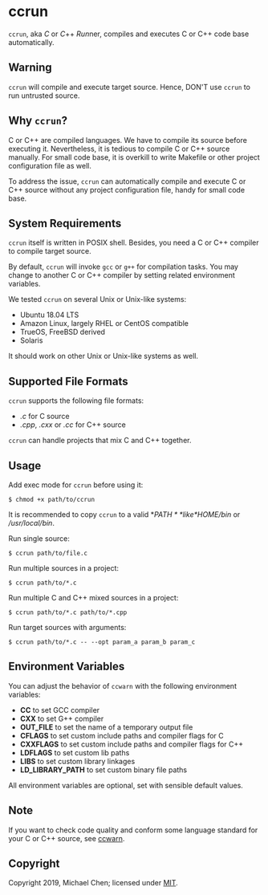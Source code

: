 # ccrun

`ccrun`, aka *C* or *C*++ *Run*ner, compiles and executes C or C++ code base automatically.

## Warning

`ccrun` will compile and execute target source. Hence, DON'T use `ccrun` to run untrusted source.

## Why `ccrun`?

C or C++ are compiled languages. We have to compile its source before executing it. Nevertheless, it is tedious to compile C or C++ source manually. For small code base, it is overkill to write Makefile or other project configuration file as well.

To address the issue, `ccrun` can automatically compile and execute C or C++ source without any project configuration file, handy for small code base.

## System Requirements

`ccrun` itself is written in POSIX shell. Besides, you need a C or C++ compiler to compile target source.

By default, `ccrun` will invoke `gcc` or `g++` for compilation tasks. You may change to another C or C++ compiler by setting related environment variables.

We tested `ccrun` on several Unix or Unix-like systems:

* Ubuntu 18.04 LTS
* Amazon Linux, largely RHEL or CentOS compatible
* TrueOS, FreeBSD derived
* Solaris

It should work on other Unix or Unix-like systems as well.

## Supported File Formats

`ccrun` supports the following file formats:

* *.c* for C source
* *.cpp*, *.cxx* or *.cc* for C++ source

`ccrun` can handle projects that mix C and C++ together.

## Usage

Add exec mode for `ccrun` before using it:

```
$ chmod +x path/to/ccrun
```

It is recommended to copy `ccrun` to a valid **$PATH** like *$HOME/bin* or */usr/local/bin*.

Run single source:

```
$ ccrun path/to/file.c
```

Run multiple sources in a project:

```
$ ccrun path/to/*.c
```

Run multiple C and C++ mixed sources in a project:

```
$ ccrun path/to/*.c path/to/*.cpp
```

Run target sources with arguments:

```
$ ccrun path/to/*.c -- --opt param_a param_b param_c
```

## Environment Variables

You can adjust the behavior of `ccwarn` with the following environment variables:

* **CC** to set GCC compiler
* **CXX** to set G++ compiler
* **OUT_FILE** to set the name of a temporary output file
* **CFLAGS** to set custom include paths and compiler flags for C
* **CXXFLAGS** to set custom include paths and compiler flags for C++
* **LDFLAGS** to set custom lib paths
* **LIBS** to set custom library linkages
* **LD_LIBRARY_PATH** to set custom binary file paths

All environment variables are optional, set with sensible default values.

## Note

If you want to check code quality and conform some language standard for your C or C++ source, see [ccwarn](https://github.com/cwchentw/ccwarn).

## Copyright

Copyright 2019, Michael Chen; licensed under [MIT](https://opensource.org/licenses/MIT).
